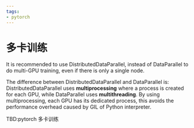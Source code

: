 ```yaml
---
tags:
- pytorch
---
```


# 多卡训练

It is recommended to use DistributedDataParallel, instead of DataParallel to do multi-GPU training, even if there is only a single node.

The difference between DistributedDataParallel and DataParallel is: DistributedDataParallel uses **multiprocessing** where a process is created for each GPU, while DataParallel uses **multithreading**. By using multiprocessing, each GPU has its dedicated process, this avoids the performance overhead caused by GIL of Python interpreter.

TBD:pytorch 多卡训练
